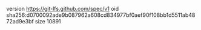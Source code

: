 version https://git-lfs.github.com/spec/v1
oid sha256:d0700092ade9b087962a608cd834977bf0aef90f108bb1d5511ab4872ad9e3bf
size 10891
